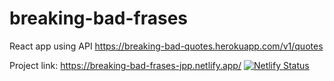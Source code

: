 # breaking-bad-frases
React app using API https://breaking-bad-quotes.herokuapp.com/v1/quotes

Project link: https://breaking-bad-frases-jpp.netlify.app/
[![Netlify Status](https://api.netlify.com/api/v1/badges/efe61f9e-122e-47e1-bb70-c0d81ac5296c/deploy-status)](https://app.netlify.com/sites/breaking-bad-frases-jpp/deploys)
